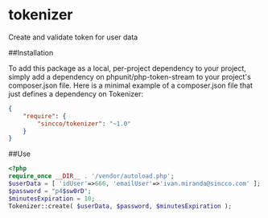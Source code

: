 # tokenizer
Create and validate token for user data

##Installation

To add this package as a local, per-project dependency to your project, simply add a dependency on phpunit/php-token-stream to your project's composer.json file. Here is a minimal example of a composer.json file that just defines a dependency on Tokenizer:

```json
{
    "require": {
        "sincco/tokenizer": "~1.0"
    }
}
```


##Use

```php
<?php
require_once __DIR__ . '/vendor/autoload.php';
$userData = [ 'idUser'=>666, 'emailUser'=>'ivan.miranda@sincco.com' ];
$password = "p4$sw0rD";
$minutesExpiration = 10;
Tokenizer::create( $userData, $password, $minutesExpiration );
```
